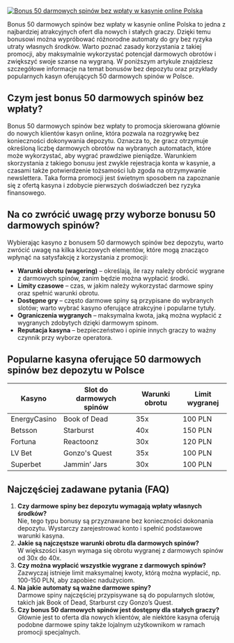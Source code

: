 [![Bonus 50 darmowych spinów bez wpłaty w kasynie online Polska](https://123-caf.pages.dev/gitsignup.png)](https://vrmoo.ru/Bt82HjjY)

<p>Bonus 50 darmowych spinów bez wpłaty w kasynie online Polska to jedna z najbardziej atrakcyjnych ofert dla nowych i stałych graczy. Dzięki temu bonusowi można wypróbować różnorodne automaty do gry bez ryzyka utraty własnych środków. Warto poznać zasady korzystania z takiej promocji, aby maksymalnie wykorzystać potencjał darmowych obrotów i zwiększyć swoje szanse na wygraną. W poniższym artykule znajdziesz szczegółowe informacje na temat bonusów bez depozytu oraz przykłady popularnych kasyn oferujących 50 darmowych spinów w Polsce.</p>  <h2>Czym jest bonus 50 darmowych spinów bez wpłaty?</h2> <p>Bonus 50 darmowych spinów bez wpłaty to promocja skierowana głównie do nowych klientów kasyn online, która pozwala na rozgrywkę bez konieczności dokonywania depozytu. Oznacza to, że gracz otrzymuje określoną liczbę darmowych obrotów na wybranych automatach, które może wykorzystać, aby wygrać prawdziwe pieniądze. Warunkiem skorzystania z takiego bonusu jest zwykle rejestracja konta w kasynie, a czasami także potwierdzenie tożsamości lub zgoda na otrzymywanie newslettera. Taka forma promocji jest świetnym sposobem na zapoznanie się z ofertą kasyna i zdobycie pierwszych doświadczeń bez ryzyka finansowego.</p>  <h2>Na co zwrócić uwagę przy wyborze bonusu 50 darmowych spinów?</h2> <p>Wybierając kasyno z bonusem 50 darmowych spinów bez depozytu, warto zwrócić uwagę na kilka kluczowych elementów, które mogą znacząco wpłynąć na satysfakcję z korzystania z promocji:</p> <ul> <li><strong>Warunki obrotu (wagering)</strong> – określają, ile razy należy obrócić wygrane z darmowych spinów, zanim będzie można wypłacić środki.</li> <li><strong>Limity czasowe</strong> – czas, w jakim należy wykorzystać darmowe spiny oraz spełnić warunki obrotu.</li> <li><strong>Dostępne gry</strong> – często darmowe spiny są przypisane do wybranych slotów; warto wybrać kasyno oferujące atrakcyjne i popularne tytuły.</li> <li><strong>Ograniczenia wygranych</strong> – maksymalna kwota, jaką można wypłacić z wygranych zdobytych dzięki darmowym spinom.</li> <li><strong>Reputacja kasyna</strong> – bezpieczeństwo i opinie innych graczy to ważny czynnik przy wyborze operatora.</li> </ul>  <h2>Popularne kasyna oferujące 50 darmowych spinów bez depozytu w Polsce</h2> <table> <thead> <tr> <th>Kasyno</th> <th>Slot do darmowych spinów</th> <th>Warunki obrotu</th> <th>Limit wygranej</th> </tr> </thead> <tbody> <tr> <td>EnergyCasino</td> <td>Book of Dead</td> <td>35x</td> <td>100 PLN</td> </tr> <tr> <td>Betsson</td> <td>Starburst</td> <td>40x</td> <td>150 PLN</td> </tr> <tr> <td>Fortuna</td> <td>Reactoonz</td> <td>30x</td> <td>120 PLN</td> </tr> <tr> <td>LV Bet</td> <td>Gonzo's Quest</td> <td>35x</td> <td>100 PLN</td> </tr> <tr> <td>Superbet</td> <td>Jammin’ Jars</td> <td>30x</td> <td>100 PLN</td> </tr> </tbody> </table>  <h2>Najczęściej zadawane pytania (FAQ)</h2> <ol> <li><strong>Czy darmowe spiny bez depozytu wymagają wpłaty własnych środków?</strong><br>Nie, tego typu bonusy są przyznawane bez konieczności dokonania depozytu. Wystarczy zarejestrować konto i spełnić podstawowe warunki kasyna.</li> <li><strong>Jakie są najczęstsze warunki obrotu dla darmowych spinów?</strong><br>W większości kasyn wymaga się obrotu wygranej z darmowych spinów od 30x do 40x.</li> <li><strong>Czy można wypłacić wszystkie wygrane z darmowych spinów?</strong><br>Zazwyczaj istnieje limit maksymalnej kwoty, którą można wypłacić, np. 100-150 PLN, aby zapobiec nadużyciom.</li> <li><strong>Na jakie automaty są ważne darmowe spiny?</strong><br>Darmowe spiny najczęściej przypisywane są do popularnych slotów, takich jak Book of Dead, Starburst czy Gonzo’s Quest.</li> <li><strong>Czy bonus 50 darmowych spinów jest dostępny dla stałych graczy?</strong><br>Głównie jest to oferta dla nowych klientów, ale niektóre kasyna oferują podobne darmowe spiny także lojalnym użytkownikom w ramach promocji specjalnych.</li> </ol>